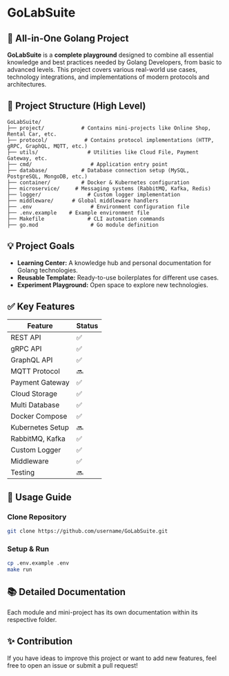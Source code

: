 # GoLabSuite

## 🚀 All-in-One Golang Project

**GoLabSuite** is a **complete playground** designed to combine all essential knowledge and best practices needed by Golang Developers, from basic to advanced levels. This project covers various real-world use cases, technology integrations, and implementations of modern protocols and architectures.

## 📂 Project Structure (High Level)

```text
GoLabSuite/
├── project/            # Contains mini-projects like Online Shop, Rental Car, etc.
├── protocol/            # Contains protocol implementations (HTTP, gRPC, GraphQL, MQTT, etc.)
├── utils/                # Utilities like Cloud File, Payment Gateway, etc.
├── cmd/                   # Application entry point
├── database/           # Database connection setup (MySQL, PostgreSQL, MongoDB, etc.)
├── container/          # Docker & Kubernetes configuration
├── microservice/     # Messaging systems (RabbitMQ, Kafka, Redis)
├── logger/               # Custom logger implementation
├── middleware/      # Global middleware handlers
├── .env                   # Environment configuration file
├── .env.example    # Example environment file
├── Makefile              # CLI automation commands
├── go.mod                 # Go module definition
```

## 💡 Project Goals

- **Learning Center:** A knowledge hub and personal documentation for Golang technologies.
- **Reusable Template:** Ready-to-use boilerplates for different use cases.
- **Experiment Playground:** Open space to explore new technologies.

## ✅ Key Features

| Feature| Status |
|------------------|-------|
| REST API | ✅ |
| gRPC API | ✅ |
| GraphQL API | ✅ |
| MQTT Protocol | 🔜 |
| Payment Gateway | ✅ |
| Cloud Storage | ✅ |
| Multi Database | ✅ |
| Docker Compose | ✅ |
| Kubernetes Setup | 🔜 |
| RabbitMQ, Kafka | ✅ |
| Custom Logger | ✅ |
| Middleware | ✅ |
| Testing | 🔜 |

## 📖 Usage Guide

### Clone Repository
```bash
git clone https://github.com/username/GoLabSuite.git
```
### Setup & Run
```bash
cp .env.example .env
make run
```

## 📚 Detailed Documentation

Each module and mini-project has its own documentation within its respective folder.

## ✨ Contribution

If you have ideas to improve this project or want to add new features, feel free to open an issue or submit a pull request!
